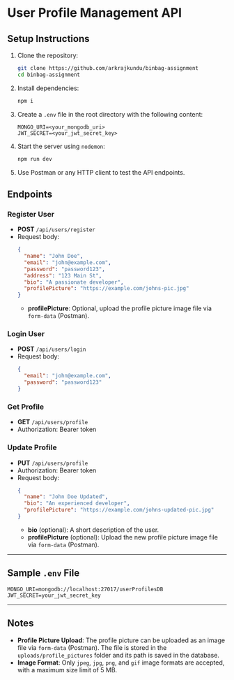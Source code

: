# User Profile Management API

## Setup Instructions

1. Clone the repository:
   ```bash
   git clone https://github.com/arkrajkundu/binbag-assignment
   cd binbag-assignment
   ```

2. Install dependencies:
   ```bash
   npm i
   ```

3. Create a `.env` file in the root directory with the following content:
   ```
   MONGO_URI=<your_mongodb_uri>
   JWT_SECRET=<your_jwt_secret_key>
   ```

4. Start the server using `nodemon`:
   ```bash
   npm run dev
   ```

5. Use Postman or any HTTP client to test the API endpoints.

## Endpoints

### Register User
- **POST** `/api/users/register`
- Request body:
  ```json
  {
    "name": "John Doe",
    "email": "john@example.com",
    "password": "password123",
    "address": "123 Main St",
    "bio": "A passionate developer",
    "profilePicture": "https://example.com/johns-pic.jpg"
  }
  ```
  - **profilePicture**: Optional, upload the profile picture image file via `form-data` (Postman).

### Login User
- **POST** `/api/users/login`
- Request body:
  ```json
  {
    "email": "john@example.com",
    "password": "password123"
  }
  ```

### Get Profile
- **GET** `/api/users/profile`
- Authorization: Bearer token

### Update Profile
- **PUT** `/api/users/profile`
- Authorization: Bearer token
- Request body:
  ```json
  {
    "name": "John Doe Updated",
    "bio": "An experienced developer", 
    "profilePicture": "https://example.com/johns-updated-pic.jpg"
  }
  ```
  - **bio** (optional): A short description of the user.
  - **profilePicture** (optional): Upload the new profile picture image file via `form-data` (Postman).

---

## Sample `.env` File

```
MONGO_URI=mongodb://localhost:27017/userProfilesDB
JWT_SECRET=your_jwt_secret_key
```

---

## Notes

- **Profile Picture Upload**: The profile picture can be uploaded as an image file via `form-data` (Postman). The file is stored in the `uploads/profile_pictures` folder and its path is saved in the database.
- **Image Format**: Only `jpeg`, `jpg`, `png`, and `gif` image formats are accepted, with a maximum size limit of 5 MB.